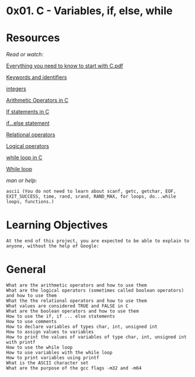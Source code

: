 # 0x01. C - Variables, if, else, while


# Resources
*Read or watch:*

[Everything you need to know to start with C.pdf](https://intranet.alxswe.com/rltoken/PkAydT3D9u5pN3nPCAlNZQ)

[Keywords and identifiers](https://intranet.alxswe.com/rltoken/58ThnAAxwJv5s_ceKMMPhw)

[integers](https://intranet.alxswe.com/rltoken/2sXkmDiD7BF7pNIOxMQWFA)

[Arithmetic Operators in C](https://intranet.alxswe.com/rltoken/S-b9MN2iELhSEwCI093Vzw)

[If statements in C](https://intranet.alxswe.com/rltoken/usvxrTB3ko5kGTq48p5fSA)

[if…else statement](https://intranet.alxswe.com/rltoken/CU6mSX1qdZKOhDEgmToUGA)

[Relational operators](https://intranet.alxswe.com/rltoken/O1N-qacaTC-BHXm3Dp3eUA)

[Logical operators](https://intranet.alxswe.com/rltoken/TaX_y6ll4cRfxCrxG8ZuNQ)

[while loop in C](https://intranet.alxswe.com/rltoken/mwx2_bj3gIFEgCqdwdTp4w)

[While loop](https://intranet.alxswe.com/rltoken/MW4Ob-6JLWt7Zn6vZ0EsBw)

*man or help:*

    ascii (You do not need to learn about scanf, getc, getchar, EOF, EXIT_SUCCESS, time, rand, srand, RAND_MAX, for loops, do...while loops, functions.)

# Learning Objectives
    At the end of this project, you are expected to be able to explain to anyone, without the help of Google:

# General

    What are the arithmetic operators and how to use them
    What are the logical operators (sometimes called boolean operators) and how to use them
    What the the relational operators and how to use them
    What values are considered TRUE and FALSE in C
    What are the boolean operators and how to use them
    How to use the if, if ... else statements
    How to use comments
    How to declare variables of types char, int, unsigned int
    How to assign values to variables
    How to print the values of variables of type char, int, unsigned int with printf
    How to use the while loop
    How to use variables with the while loop
    How to print variables using printf
    What is the ASCII character set
    What are the purpose of the gcc flags -m32 and -m64